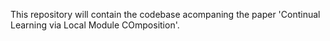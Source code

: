 This repository will contain the codebase acompaning the paper 'Continual Learning via Local Module COmposition'.